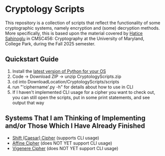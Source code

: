 # Cryptology Scripts
This repository is a collection of scripts that reflect the functionality of some cryptographic systems, namely encryption and (some) decryption methods. More specifically, this is based upon the material covered by [Hatice Sahinoglu](https://www-math.umd.edu/people/lecturers/item/1372-hsahinog.html) in CMSC456: Cryptography at the University of Maryland, College Park, during the Fall 2025 semester.

## Quickstart Guide
1. Install the [latest version of Python for your OS](https://www.python.org/downloads)
2. Code -> Download ZIP -> unzip CryptologyScripts.zip
3. cd into DownloadLocation/CryptologyScripts/scripts
4. run "'ciphername'.py -h" for details about how to use in CLI
5. If I haven't implemented CLI usage for a cipher you want to check out, you
can still open the scripts, put in some print statements, and see output that way

## Systems That I am Thinking of Implementing and/or Those Which I Have Already Finished
- [Shift (Caesar) Cipher](https://github.com/crt038/CryptologyScripts/blob/main/scripts/shiftcipher.py) (supports CLI usage)
- [Affine Cipher](https://github.com/crt038/CryptologyScripts/blob/main/scripts/affinecipher.py) (does NOT YET support CLI usage)
- [Vigenere Cipher](https://github.com/crt038/CryptologyScripts/blob/main/scripts/vigenere.py) (does NOT YET support CLI usage)